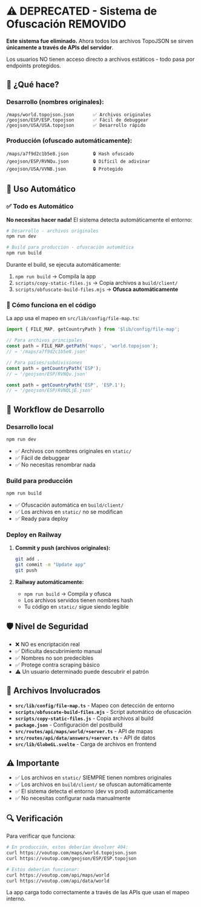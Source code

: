 # ⚠️ DEPRECATED - Sistema de Ofuscación REMOVIDO

**Este sistema fue eliminado.** Ahora todos los archivos TopoJSON se sirven **únicamente a través de APIs del servidor**.

Los usuarios NO tienen acceso directo a archivos estáticos - todo pasa por endpoints protegidos.

## 📝 ¿Qué hace?

### Desarrollo (nombres originales):
```
/maps/world.topojson.json       ✅ Archivos originales
/geojson/ESP/ESP.topojson       ✅ Fácil de debuggear
/geojson/USA/USA.topojson       ✅ Desarrollo rápido
```

### Producción (ofuscado automáticamente):
```
/maps/a7f9d2c1b5e8.json         🔒 Hash ofuscado
/geojson/ESP/RVNQu.json         🔒 Difícil de adivinar
/geojson/USA/VVNB.json          🔒 Protegido
```

## 🚀 Uso Automático

### ✅ Todo es Automático

**No necesitas hacer nada!** El sistema detecta automáticamente el entorno:

```bash
# Desarrollo - archivos originales
npm run dev

# Build para producción - ofuscación automática
npm run build
```

Durante el build, se ejecuta automáticamente:
1. `npm run build` → Compila la app
2. `scripts/copy-static-files.js` → Copia archivos a `build/client/`
3. `scripts/obfuscate-build-files.mjs` → **Ofusca automáticamente**

### 🔧 Cómo funciona en el código

La app usa el mapeo en `src/lib/config/file-map.ts`:

```typescript
import { FILE_MAP, getCountryPath } from '$lib/config/file-map';

// Para archivos principales
const path = FILE_MAP.getPath('maps', 'world.topojson'); 
// → '/maps/a7f9d2c1b5e8.json'

// Para países/subdivisiones
const path = getCountryPath('ESP');
// → '/geojson/ESP/RVNQu.json'

const path = getCountryPath('ESP', 'ESP.1');
// → '/geojson/ESP/RVNQLjE.json'
```

## 🔄 Workflow de Desarrollo

### Desarrollo local
```bash
npm run dev
```
- ✅ Archivos con nombres originales en `static/`
- ✅ Fácil de debuggear
- ✅ No necesitas renombrar nada

### Build para producción
```bash
npm run build
```
- ✅ Ofuscación automática en `build/client/`
- ✅ Los archivos en `static/` no se modifican
- ✅ Ready para deploy

### Deploy en Railway
1. **Commit y push (archivos originales):**
   ```bash
   git add .
   git commit -m "Update app"
   git push
   ```

2. **Railway automáticamente:**
   - `npm run build` → Compila y ofusca
   - Los archivos servidos tienen nombres hash
   - Tu código en `static/` sigue siendo legible

## 🛡️ Nivel de Seguridad

- ❌ NO es encriptación real
- ✅ Dificulta descubrimiento manual
- ✅ Nombres no son predecibles
- ✅ Protege contra scraping básico
- ⚠️  Un usuario determinado puede descubrir el patrón

## 📁 Archivos Involucrados

- **`src/lib/config/file-map.ts`** - Mapeo con detección de entorno
- **`scripts/obfuscate-build-files.mjs`** - Script automático de ofuscación
- **`scripts/copy-static-files.js`** - Copia archivos al build
- **`package.json`** - Configuración del postbuild
- **`src/routes/api/maps/world/+server.ts`** - API de mapas
- **`src/routes/api/data/answers/+server.ts`** - API de datos
- **`src/lib/GlobeGL.svelte`** - Carga de archivos en frontend

## ⚠️ Importante

- ✅ Los archivos en `static/` SIEMPRE tienen nombres originales
- ✅ Los archivos en `build/client/` se ofuscan automáticamente
- ✅ El sistema detecta el entorno (dev vs prod) automáticamente
- ✅ No necesitas configurar nada manualmente

## 🔍 Verificación

Para verificar que funciona:

```bash
# En producción, estos deberían devolver 404:
curl https://voutop.com/maps/world.topojson.json
curl https://voutop.com/geojson/ESP/ESP.topojson

# Estos deberían funcionar:
curl https://voutop.com/api/maps/world
curl https://voutop.com/api/data/world
```

La app carga todo correctamente a través de las APIs que usan el mapeo interno.
